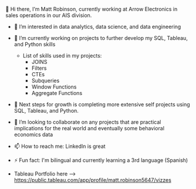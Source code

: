 👋 Hi there, I’m Matt Robinson, currently working at Arrow Electronics in sales operations in our AIS division.

- 👀 I’m interested in data analytics, data science, and data engineering
- 🔭 I’m currently working on projects to further develop my SQL, Tableau, and Python skills
    - List of skills used in my projects:
        - JOINS
        - Filters
        - CTEs
        - Subqueries
        - Window Functions
        - Aggregate Functions
- 🌱 Next steps for growth is completing more extensive self projects using SQL, Tableau, and Python.
- 👯 I’m looking to collaborate on any projects that are practical implications for the real world and eventually some behavioral economics data
- 📫 How to reach me: LinkedIn is great
- ⚡ Fun fact: I'm bilingual and currently learning a 3rd language (Spanish)

- Tableau Portfolio here --> https://public.tableau.com/app/profile/matt.robinson5647/vizzes

<!--
**mattkrob24/mattkrob24** is a ✨ _special_ ✨ repository because its `README.md` (this file) appears on your GitHub profile.
-->
